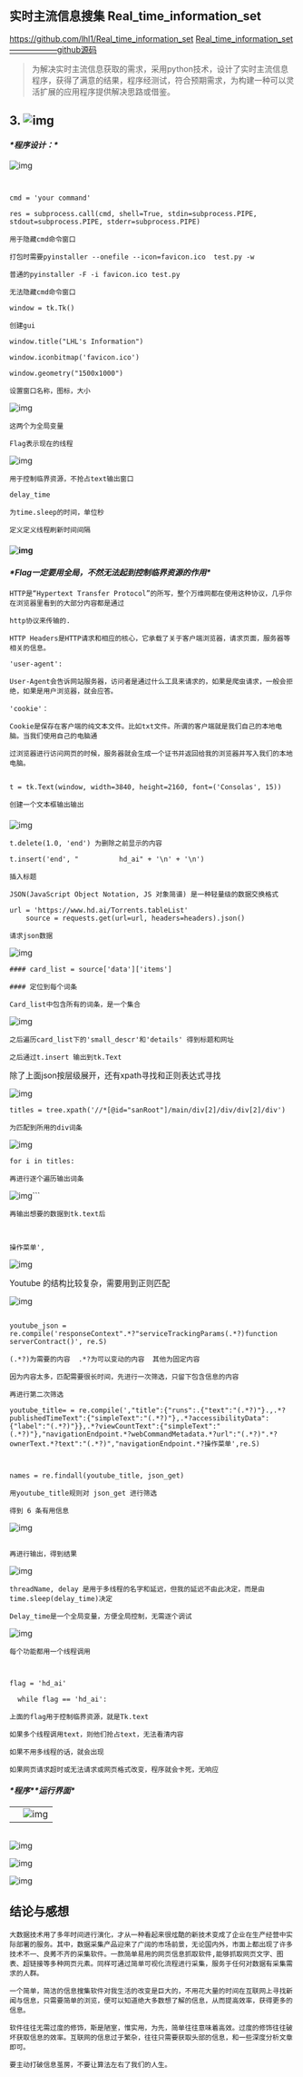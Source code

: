 

## 实时主流信息搜集       Real_time_information_set

https://github.com/lhl1/Real_time_information_set
[Real_time_information_set        ——————github源码](https://github.com/lhl1/Real_time_information_set)







>为解决实时主流信息获取的需求，采用python技术，设计了实时主流信息程序，获得了满意的结果，程序经测试，符合预期需求，为构建一种可以灵活扩展的应用程序提供解决思路或借鉴。

## 





## **3.** ![img](https://img-blog.csdnimg.cn/img_convert/1284aae8413e5d8bc9d3d37ebaa2d02a.png)

#### ***\*程序设计：\****

![img](https://img-blog.csdnimg.cn/img_convert/38cd778f16486ab60d00408d3f4c3588.png) 
```


cmd = 'your command'

res = subprocess.call(cmd, shell=True, stdin=subprocess.PIPE, stdout=subprocess.PIPE, stderr=subprocess.PIPE)

用于隐藏cmd命令窗口

打包时需要pyinstaller --onefile --icon=favicon.ico  test.py -w

普通的pyinstaller -F -i favicon.ico test.py

无法隐藏cmd命令窗口

window = tk.Tk()

创建gui

window.title("LHL's Information")

window.iconbitmap('favicon.ico')

window.geometry("1500x1000")

设置窗口名称，图标，大小

 ```

![img](https://img-blog.csdnimg.cn/img_convert/d1e5ec4029d20074b6d70284c9816f42.png) 
```
这两个为全局变量

Flag表示现在的线程 
```

![img](https://img-blog.csdnimg.cn/img_convert/44a41a4facd03c2b0c5326a5f2799b5d.png) 
```
用于控制临界资源，不抢占text输出窗口

delay_time

为time.sleep的时间，单位秒

定义定义线程刷新时间间隔
```
####  

#### ![img](https://img-blog.csdnimg.cn/img_convert/dd8823e40c48548511cb364f27cb2748.png) 

####  

#### ***\*Flag一定要用全局，不然无法起到控制临界资源的作用\****

 
```
HTTP是“Hypertext Transfer Protocol”的所写，整个万维网都在使用这种协议，几乎你在浏览器里看到的大部分内容都是通过

http协议来传输的.

HTTP Headers是HTTP请求和相应的核心，它承载了关于客户端浏览器，请求页面，服务器等相关的信息。

'user-agent':

User-Agent会告诉网站服务器，访问者是通过什么工具来请求的，如果是爬虫请求，一般会拒绝，如果是用户浏览器，就会应答。

'cookie'：

Cookie是保存在客户端的纯文本文件。比如txt文件。所谓的客户端就是我们自己的本地电脑。当我们使用自己的电脑通

过浏览器进行访问网页的时候，服务器就会生成一个证书并返回给我的浏览器并写入我们的本地电脑。
```

 

 

 

 

 

 

 

 

 

 

 

 

 

 

 

 

 ```

t = tk.Text(window, width=3840, height=2160, font=('Consolas', 15))   

创建一个文本框输出输出
```
####  

![img](https://img-blog.csdnimg.cn/img_convert/7a12efe19cff9351237f7c43fc287f29.png) 
```
t.delete(1.0, 'end') 为删除之前显示的内容

t.insert('end', "          hd_ai" + '\n' + '\n')

插入标题

JSON(JavaScript Object Notation, JS 对象简谱) 是一种轻量级的数据交换格式

url = 'https://www.hd.ai/Torrents.tableList'
	source = requests.get(url=url, headers=headers).json()

请求json数据
```
![img](https://img-blog.csdnimg.cn/img_convert/eaf7a70c4c37b7058739623cff0d2070.png) 
```
#### card_list = source['data']['items']

#### 定位到每个词条

Card_list中包含所有的词条，是一个集合
```
![img](https://img-blog.csdnimg.cn/img_convert/bb66b188c1a8bf074b904ed2b73af201.png) 
```
之后遍历card_list下的'small_descr'和'details' 得到标题和网址

之后通过t.insert 输出到tk.Text

```

 

 


除了上面json按层级展开，还有xpath寻找和正则表达式寻找

![img](https://img-blog.csdnimg.cn/img_convert/003affea3d7387d0a627da43d8521592.png) 

 

 
```
titles = tree.xpath('//*[@id="sanRoot"]/main/div[2]/div/div[2]/div')

为匹配到所用的div词条
```
![img](https://img-blog.csdnimg.cn/img_convert/6d1589c98938421f4df6d29c7efe84cd.png) 

 
```
for i in titles:

再进行逐个遍历输出词条
```
 

![img](https://img-blog.csdnimg.cn/img_convert/3e8f71d99a3e629a7f5339917e192774.png)```
```
再输出想要的数据到tk.text后



操作菜单',    
```
![img](https://img-blog.csdnimg.cn/img_convert/cc6217a7b97cbe37064ea66df65046aa.png)

 

 

 

 

Youtube 的结构比较复杂，需要用到正则匹配

 

 

![img](https://img-blog.csdnimg.cn/img_convert/380802b0ee7f6615148092696996185c.png) 

 ```

youtube_json = re.compile('responseContext".*?"serviceTrackingParams(.*?)function serverContract()', re.S)

(.*?)为需要的内容  .*?为可以变动的内容  其他为固定内容
```
 

 
```
因为内容太多，匹配需要很长时间，先进行一次筛选，只留下包含信息的内容

再进行第二次筛选
```
 
```
youtube_title= = re.compile(',"title":{"runs":.{"text":"(.*?)"}.,.*?publishedTimeText":{"simpleText":"(.*?)"},.*?accessibilityData":{"label":"(.*?)"}},.*?viewCountText":{"simpleText":"(.*?)"},"navigationEndpoint.*?webCommandMetadata.*?url":"(.*?)".*?ownerText.*?text":"(.*?)","navigationEndpoint.*?操作菜单',re.S)     

 

names = re.findall(youtube_title, json_get)

用youtube_title规则对 json_get 进行筛选

得到 6 条有用信息
```
![img](https://img-blog.csdnimg.cn/img_convert/cba667aa8aa18f11a6e06056539ee1f3.png) 

 

 ```

再进行输出，得到结果
```
 

 

![img](https://img-blog.csdnimg.cn/img_convert/325da7232a22e476301d331875d5507c.png) 

 

 

 

 

 

 

 

 

 

 

 

 
```
threadName, delay 是用于多线程的名字和延迟，但我的延迟不由此决定，而是由time.sleep(delay_time)决定

Delay_time是一个全局变量，方便全局控制，无需逐个调试
```
 

![img](https://img-blog.csdnimg.cn/img_convert/9c09262064243cd15e1fb091a502e834.png) 

 

 
```
每个功能都用一个线程调用

 

flag = 'hd_ai'

  while flag == 'hd_ai':

上面的flag用于控制临界资源，就是Tk.text

如果多个线程调用text，则他们抢占text，无法看清内容

如果不用多线程的话，就会出现

如果网页请求超时或无法请求或网页格式改变，程序就会卡死，无响应
```
####  

#### ***\*程序\*******\*运行界面\****

 

 

 

 



|      |                                                            |
| ---- | ---------------------------------------------------------- |
|      | ![img](https://img-blog.csdnimg.cn/img_convert/2ae375f1766c975515961ac3c3f4139f.png) |

 



 



|      |                                                              |
| ---- | ------------------------------------------------------------ |
 
 



![img](https://img-blog.csdnimg.cn/img_convert/b9e790446001bdd2ed4f9094c6fc7f2c.png) 

 

 

![img](https://img-blog.csdnimg.cn/img_convert/20cd1ce721d3f974a7786c12873d1ba0.png) 

 

 

 

 

 

![img](https://img-blog.csdnimg.cn/img_convert/8cb12bca11f1b2edc20c35e9194e09ac.png) 

 

 

##  

## 	结论与感想

 
```
大数据技术用了多年时间进行演化，才从一种看起来很炫酷的新技术变成了企业在生产经营中实际部署的服务。其中，数据采集产品迎来了广阔的市场前景，无论国内外，市面上都出现了许多技术不一、良莠不齐的采集软件。一款简单易用的网页信息抓取软件,能够抓取网页文字、图表、超链接等多种网页元素。同样可通过简单可视化流程进行采集，服务于任何对数据有采集需求的人群。

一个简单，简洁的信息搜集软件对我生活的改变是巨大的，不用花大量的时间在互联网上寻找新闻与信息，只需要简单的浏览，便可以知道绝大多数想了解的信息，从而提高效率，获得更多的信息。

软件往往无需过度的修饰，斯是陋室，惟实用，为先，简单往往意味着高效。过度的修饰往往破坏获取信息的效率。互联网的信息过于繁杂，往往只需要获取头部的信息，和一些深度分析文章即可。

要主动打破信息茧房，不要让算法左右了我们的人生。
```
